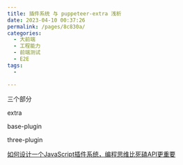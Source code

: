 ```yaml
---
title: 插件系统 与 puppeteer-extra 浅析
date: 2023-04-10 00:37:26
permalink: /pages/8c830a/
categories:
  - 大前端
  - 工程能力
  - 前端测试
  - E2E
tags:
  - 

---
```


三个部分

extra

base-plugin

three-plugin

[如何设计一个JavaScript插件系统，编程思维比死磕API更重要](https://zhuanlan.zhihu.com/p/337084052)